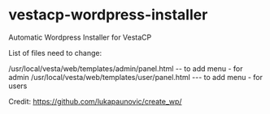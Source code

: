 # vestacp-wordpress-installer
Automatic Wordpress Installer for VestaCP


List of files need to change: 

/usr/local/vesta/web/templates/admin/panel.html -- to add menu - for admin 
/usr/local/vesta/web/templates/user/panel.html --- to add menu - for users

Credit:
https://github.com/lukapaunovic/create_wp/

